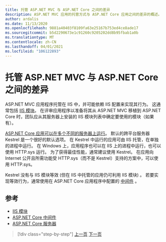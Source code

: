 ```yaml
---
title: 托管 ASP.NET MVC 与 ASP.NET Core 之间的差异
description: ASP.NET MVC 应用的托管方式与 ASP.NET Core 应用之间的差异的概述。
author: ardalis
ms.date: 11/13/2020
ms.openlocfilehash: 9881a40403f8109fa63e25167b753ed4ce8ade17
ms.sourcegitcommit: b5d2290673e1c91260c9205202dd8b95fbab1a0b
ms.translationtype: MT
ms.contentlocale: zh-CN
ms.lasthandoff: 04/01/2021
ms.locfileid: "106122893"
---
```

# <a name="hosting-differences-between-aspnet-mvc-and-aspnet-core"></a>托管 ASP.NET MVC 与 ASP.NET Core 之间的差异

ASP.NET MVC 应用程序托管在 IIS 中，并可能依赖 IIS 配置来实现其行为。 这通常包括 [IIS 模块](/iis/get-started/introduction-to-iis/iis-modules-overview)。 在评审应用程序以准备将其从 ASP.NET MVC 移植到 ASP.NET Core 时，团队应从其服务器上安装的 IIS 模块列表中确定要使用的模块（如果有）。

[ASP.NET Core 应用可以在多个不同的服务器上运行](/aspnet/core/fundamentals/servers/)。 默认的跨平台服务器 Kestrel 是一个很好的默认选项。 在 Kestrel 中运行的应用可由 IIS 托管，在单独的进程中运行。 在 Windows 上，应用程序也可以在 IIS 上的进程中运行，也可以使用 HTTP.sys 运行。 为了获得最佳性能，通常建议使用 Kestrel。 在应用向 Internet 公开且所需功能受 HTTP.sys（而不是 Kestrel）支持的方案中，可以使用 HTTP.sys。

Kestrel 没有与 IIS 模块等效 (但在 IIS 中托管的应用仍可利用 IIS 模块) 。 若要实现等效行为，通常使用在 ASP.NET Core 应用程序中配置的 [中间件](/aspnet/core/fundamentals/middleware/) 。

## <a name="references"></a>参考

- [IIS 模块](/iis/get-started/introduction-to-iis/iis-modules-overview)
- [ASP.NET Core 中间件](/aspnet/core/fundamentals/middleware/)
- [ASP.NET Core 服务器](/aspnet/core/fundamentals/servers/)

>[!div class="step-by-step"]
>[上一页](app-startup-differences.md)
>[下一页](serving-static-files.md)
